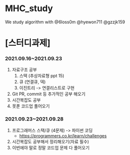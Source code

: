 # MHC_study

  We study algorithm with
 @6loss0m
 @hyewon711
 @gzzjk159
# [스터디과제]
### 2021.09.16~2021.09.23
  1. 자료구조 공부
     1) 스택 (추상자료형 ppt 15)
     2) 큐 (연결큐, 덱)
     3) 이진트리
        -> 연결리스트로 구현
  2. Git PR, commit 등 추가적인 공부 해오기
  3. 시간복잡도 공부
  4. 못푼 코드업 풀어오기

### 2021.09.23~2021.09.28
  1. 프로그래머스 스택/큐 (4문제) -> 파이썬 코딩
     - https://programmers.co.kr/learn/challenges
  2. 시간복잡도 공부해서 정리해오기(자료 필수)
  3. 이번에야 말로 정말 코드업 문제 다 풀어오기
